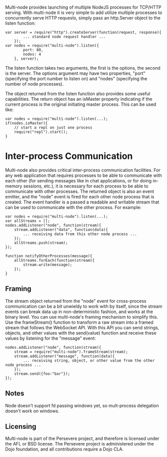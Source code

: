 Multi-node provides launching of multiple NodeJS processes for TCP/HTTP serving.
With multi-node it is very simple to add utilize multiple processes to concurrently
serve HTTP requests, simply pass an http.Server object to the listen function:

    var server = require("http").createServer(function(request, response){
            ... standard node request handler ...
        });
    var nodes = require("multi-node").listen({
    		port: 80, 
    		nodes: 4
    	}, server);

The listen function takes two arguments, the first is the options, the second is the 
server.  The options argument may have two properties, "port" (specifying the 
port number to listen on) and "nodes" (specifying the number of node processes).

The object returned from the listen function also provides some useful capabilities. 
The return object has an isMaster property indicating if the current process is the 
original initiating master process. This can be used like:

    var nodes = require("multi-node").listen(...);
    if(nodes.isMaster){
        // start a repl on just one process
        require("repl").start();
    }

Inter-process Communication
=======================

Multi-node also provides critical inter-process communication facilities. For any web
application that requires processes to be able to communicate with each other 
(for sending messages like in chat applications, or for doing in-memory sessions, etc.),
it is necessary for each process to be able to communicate with other processes.
The returned object is also an event emitter, and the "node" event is fired for each
other node process that is created. The event handler is a passed a readable and 
writable stream that can be used to communicate with the other process. For example:

    var nodes = require("multi-node").listen(...);
    var allStreams = [];
    nodes.addListener("node", function(stream){
        stream.addListener("data", function(data){
            ... receiving data from this other node process ...
        });
        allStreams.push(stream);
    });
    
    function notifyOtherProcesses(message){
        allStreams.forEach(function(stream){
            stream.write(message);
        });
    }

Framing
--------

The stream object returned from the "node" event for cross-process communication
can be a bit unwieldy to work with by itself, since the stream events can break data
up in non-deterministic fashion, and works at the binary level. You can use 
multi-node's framing mechanism to simplify this. Use the frameStream() function to
transform a raw stream into a framed stream that follows the WebSocket API. With
this API you can send strings, objects, and other values with the send(value) function
and receive these values by listening for the "message" event:

    nodes.addListener("node", function(stream){
        stream = require("multi-node").frameStream(stream);
        stream.addListener("message", function(data){
            ... receiving string, object, or other value from the other node process ...
        });
        stream.send({foo:"bar"});
    });


Notes
----

Node doesn't support fd passing windows yet, so mult-process delegation doesn't work on windows. 

Licensing
--------

Multi-node is part of the Persevere project, and therefore is licensed under the
AFL or BSD license. The Persevere project is administered under the Dojo foundation,
and all contributions require a Dojo CLA.
 